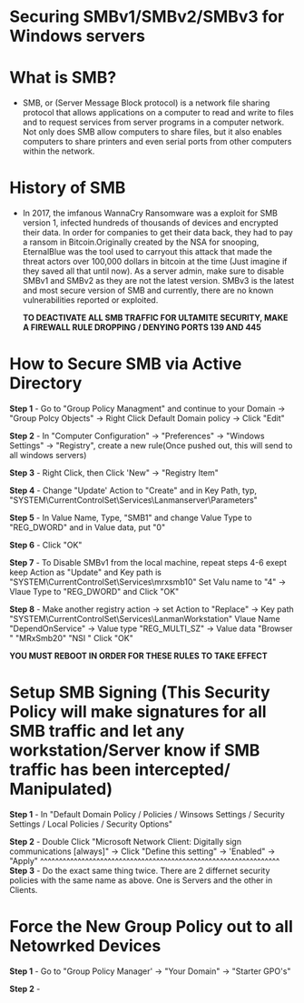# Securing SMBv1/SMBv2/SMBv3 for Windows servers 



# What is SMB? # 
- SMB, or (Server Message Block protocol) is a network file sharing protocol that allows applications on a computer to read and write to files and to request services 
  from server programs in a computer network. Not only does SMB allow computers to share files, but it also enables computers to share printers and even serial ports 
  from other computers within the network.  
  
# History of SMB 
 - In 2017, the imfanous WannaCry Ransomware was a exploit for SMB version 1, infected hundreds of thousands of devices and encrypted their data. In order
   for companies to get their data back, they had to pay a ransom in Bitcoin.Originally created by the NSA for snooping, EternalBlue was the tool used to carryout this 
   attack that made the threat actors over 100,000 dollars in bitcoin at the time (Just imagine if they saved all that until now). As a server admin, make sure to 
   disable SMBv1 and SMBv2 as they are not the latest version. SMBv3 is the latest and most secure version of SMB and currently, there are no known vulnerabilities 
   reported or exploited.  
   
   **TO DEACTIVATE ALL SMB TRAFFIC FOR ULTAMITE SECURITY, MAKE A FIREWALL RULE DROPPING / DENYING PORTS 139 AND 445**
   
 # How to Secure SMB via Active Directory
   
 **Step 1** - Go to "Group Policy Managment" and continue to your Domain -> "Group Polcy Objects" -> Right Click Default Domain policy -> Click "Edit" 
   
 **Step 2** - In "Computer Configuration" -> "Preferences" -> "Windows Settings" -> "Registry", create a new rule(Once pushed out, this will send to all windows servers)

 **Step 3** - Right Click, then Click 'New" -> "Registry Item" 
   
 **Step 4** - Change "Update' Action to "Create" and in Key Path, typ, "SYSTEM\CurrentControlSet\Services\Lanmanserver\Parameters" 
   
 **Step 5** - In Value Name, Type, "SMB1" and change Value Type to "REG_DWORD" and in Value data, put "0"
   
 **Step 6** - Click "OK"
   
 **Step 7** - To Disable SMBv1 from the local machine, repeat steps 4-6 exept keep Action as "Update" and Key path is "SYSTEM\CurrentControlSet\Services\mrxsmb10" 
            Set Valu name to "4" -> Vlaue Type to "REG_DWORD" and Click "OK" 
   
 **Step 8** - Make another registry action -> set Action to "Replace" -> Key path "SYSTEM\CurrentControlSet\Services\LanmanWorkstation"
            Vlaue Name "DependOnService" -> Value type "REG_MULTI_SZ" -> Value data "Browser "
                                                                                    "MRxSmb20" 
                                                                                    "NSI     " Click "OK" 
 
 **YOU MUST REBOOT IN ORDER FOR THESE RULES TO TAKE EFFECT**
 

# Setup SMB Signing (This Security Policy will make signatures for all SMB traffic and let any workstation/Server know if SMB traffic has been intercepted/ Manipulated)

 **Step 1** - In "Default Domain Policy / Policies / Winsows Settings / Security Settings / Local Policies / Security Options" 

 **Step 2** - Double Click "Microsoft Network Client: Digitally sign communications [always]" -> Click "Define this setting" -> 'Enabled" -> "Apply" 
                       ^^^^^^^^^^^^^^^^^^^^^^^^^^^^^^^^^^^^^^^^^^^^^^^^^^^^^^^^^^^^^^^^                                       
 **Step 3** - Do the exact same thing twice. There are 2 differnet security policies with the same name as above. One is Servers and the other in Clients.
                                                                                    
   # Force the New Group Policy out to all Netowrked Devices  
   
 **Step 1** - Go to "Group Policy Manager' -> "Your Domain" -> "Starter GPO's" 

 **Step 2** - 
